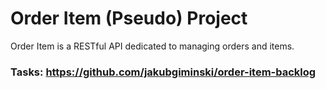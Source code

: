 # Order Item (Pseudo) Project
Order Item is a RESTful API dedicated to managing orders and items.

### Tasks: https://github.com/jakubgiminski/order-item-backlog

